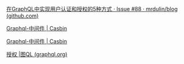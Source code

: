 [在GraphQL中实现用户认证和授权的5种方式 · Issue #88 · mrdulin/blog (github.com)](https://github.com/mrdulin/blog/issues/88)

[Graphql-中间件 | Casbin](https://casbin.org/zh/docs/graphql-middlewares)

[Graphql-中间件 | Casbin](https://casbin.org/zh/docs/graphql-middlewares)

[授权 |图QL (graphql.org)](https://graphql.org/learn/authorization/)